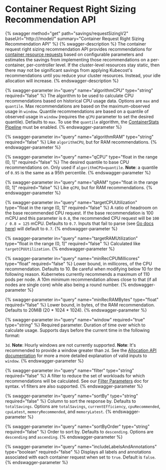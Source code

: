# Container Request Right Sizing Recommendation API

{% swagger method="get" path="savings/requestSizingV2" baseUrl="http://<kubecost-address>/model/" summary="Container Request Right Sizing Recommendation API" %}
{% swagger-description %}
The container request right sizing recommendation API provides recommendations for [container resource requests](https://kubernetes.io/docs/concepts/configuration/manage-resources-containers/) based on configurable parameters and estimates the savings from implementing those recommendations on a per-container, per-controller level. If the cluster-level resources stay static, then there may not be significant savings from applying Kubecost's recommendations until you reduce your cluster resources. Instead, your idle allocation will increase.
{% endswagger-description %}

{% swagger-parameter in="query" name="algorithmCPU" type="string" required="false" %}
The algorithm to be used to calculate CPU recommendations based on historical CPU usage data. Options are `max` and `quantile`. Max recommendations are based on the maximum-observed usage in `window`. Quantile recommendations are based on a quantile of observed usage in `window` (requires the `qCPU` parameter to set the desired quantile). Defaults to `max`. To use the `quantile` algorithm, the [ContainerStats Pipeline](/architecture/containerstats-pipeline.md) must be enabled.
{% endswagger-parameter %}

{% swagger-parameter in="query" name="algorithmRAM" type="string" required="false" %}
Like `algorithmCPU`, but for RAM recommendations.
{% endswagger-parameter %}

{% swagger-parameter in="query" name="qCPU" type="float in the range (0, 1]" required="false" %}
The desired quantile to base CPU recommendations on. Only used if `algorithmCPU=quantile`. **Note**: a quantile of `0.95` is the same as a 95th percentile.
{% endswagger-parameter %}

{% swagger-parameter in="query" name="qRAM" type="float in the range (0, 1]" required="false" %}
Like `qCPU`, but for RAM recommendations.
{% endswagger-parameter %}

{% swagger-parameter in="query" name="targetCPUUtilization" type="float in the range (0, 1]" required="false" %}
A ratio of headroom on the base recommended CPU request. If the base recommendation is 100 mCPU and this parameter is `0.8`, the recommended CPU request will be `100 / 0.8 = 125` mCPU. Defaults to `0.7`. Inputs that fail to parse (see [Go docs here](https://pkg.go.dev/strconv#ParseFloat)) will default to `0.7`.
{% endswagger-parameter %}

{% swagger-parameter in="query" name="targetRAMUtilization" type="float in the range (0, 1]" required="false" %}
Calculated like `targetCPUUtilization`.
{% endswagger-parameter %}

{% swagger-parameter in="query" name="minRecCPUMillicores" type="float" required="false" %}
Lower bound, in millicores, of the CPU recommendation. Defaults to 10. Be careful when modifying below 10 for the following reason. Kubernetes currently recommends a maximum of 110 pods per node. A 10m minimum recommendation allows close to that (if all nodes are single core) while also being a round number.
{% endswagger-parameter %}

{% swagger-parameter in="query" name="minRecRAMBytes" type="float" required="false" %}
Lower bound, in bytes, of the RAM recommendation. Defaults to 20MiB (20 \* 1024 \* 1024).
{% endswagger-parameter %}

{% swagger-parameter in="query" name="window" required="true" type="string" %}
Required parameter. Duration of time over which to calculate usage. Supports days before the current time in the following format:

`3d`. **Note**: Hourly windows are not currently supported. **Note**: It's recommended to provide a window greater than `2d`. See the [Allocation API documentation](api-allocation.md) for more a more detailed explanation of valid inputs to `window`.
{% endswagger-parameter %}

{% swagger-parameter in="query" name="filter" type="string" required="false" %}
A filter to reduce the set of workloads for which recommendations will be calculated. See our [Filter Parameters](filters-api.md) doc for syntax. v1 filters are also supported.
{% endswagger-parameter %}

{% swagger-parameter in="query" name="sortBy" type="string" required="false" %}
Column to sort the response by. Defaults to `totalSavings`. Options are `totalSavings`, `currentEfficiency`, `cpuRecommended`, `cpuLatest`, `memoryRecommended`, and `memoryLatest`.
{% endswagger-parameter %}

{% swagger-parameter in="query" name="sortByOrder" type="string" required="false" %}
Order to sort by. Defaults to `descending`. Options are `descending` and `ascending`.
{% endswagger-parameter %}

{% swagger-parameter in="query" name="includeLabelsAndAnnotations" type="boolean" required="false" %}
Displays all labels and annotations associated with each container request when set to `true`. Default is `false`.
{% endswagger-parameter %}
